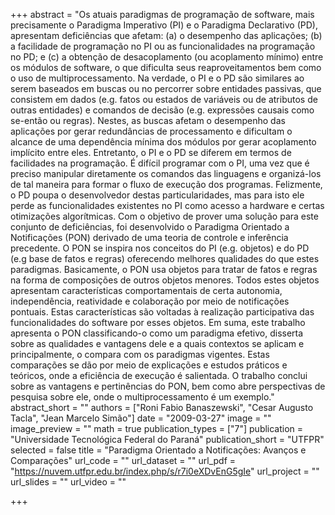 +++
abstract = "Os atuais paradigmas de programação de software, mais precisamente o Paradigma Imperativo (PI) e o Paradigma Declarativo (PD), apresentam deficiências que afetam: (a) o desempenho das aplicações; (b) a facilidade de programação no PI ou as funcionalidades na programação no PD; e (c) a obtenção de desacoplamento (ou acoplamento mínimo) entre os módulos de software, o que dificulta seus reaproveitamentos bem como o uso de multiprocessamento. Na verdade, o PI e o PD são similares ao serem baseados em buscas ou no percorrer sobre entidades passivas, que consistem em dados (e.g. fatos ou estados de variáveis ou de atributos de outras entidades) e comandos de decisão (e.g. expressões causais como se-então ou regras). Nestes, as buscas afetam o desempenho das aplicações por gerar redundâncias de processamento e dificultam o alcance de uma dependência mínima dos módulos por gerar acoplamento implícito entre eles. Entretanto, o PI e o PD se diferem em termos de facilidades na programação. É difícil programar com o PI, uma vez que é preciso manipular diretamente os comandos das linguagens e organizá-los de tal maneira para formar o fluxo de execução dos programas. Felizmente, o PD poupa o desenvolvedor destas particularidades, mas para isto ele perde as funcionalidades existentes no PI como acesso a hardware e certas otimizações algorítmicas. Com o objetivo de prover uma solução para este conjunto de deficiências, foi desenvolvido o Paradigma Orientado a Notificações (PON) derivado de uma teoria de controle e inferência precedente. O PON se inspira nos conceitos do PI (e.g. objetos) e do PD (e.g base de fatos e regras) oferecendo melhores qualidades do que estes paradigmas. Basicamente, o PON usa objetos para tratar de fatos e regras na forma de composições de outros objetos menores. Todos estes objetos apresentam características comportamentais de certa autonomia, independência, reatividade e colaboração por meio de notificações pontuais. Estas características são voltadas à realização participativa das funcionalidades do software por esses objetos. Em suma, este trabalho apresenta o PON classificando-o como um paradigma efetivo, disserta sobre as qualidades e vantagens dele e a quais contextos se aplicam e principalmente, o compara com os paradigmas vigentes. Estas comparações se dão por meio de explicações e estudos práticos e teóricos, onde a eficiência de execução é salientada. O trabalho conclui sobre as vantagens e pertinências do PON, bem como abre perspectivas de pesquisa sobre ele, onde o multiprocessamento é um exemplo."
abstract_short = ""
authors = ["Roni Fabio Banaszewski", "Cesar Augusto Tacla", "Jean Marcelo Simão"]
date = "2009-03-27"
image = ""
image_preview = ""
math = true
publication_types = ["7"]
publication = "Universidade Tecnológica Federal do Paraná"
publication_short = "UTFPR"
selected = false
title = "Paradigma Orientado a Notificações: Avanços e Comparações"
url_code = ""
url_dataset = ""
url_pdf = "https://nuvem.utfpr.edu.br/index.php/s/r7i0eXDvEnG5gIe"
url_project = ""
url_slides = ""
url_video = ""

+++
